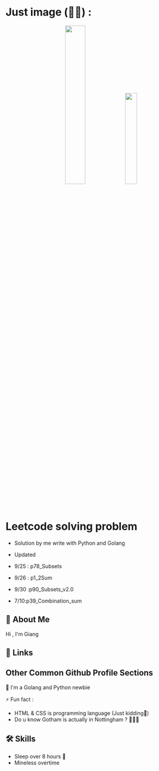 
# Just image (🗿🦾) :
<p align="center" width="100%" >
    <img width="33%" src="https://syslog.me/wp-content/uploads/2018/05/goroutines.png?w=676&h=483" > 
    <img width="25%" src="https://encrypted-tbn0.gstatic.com/images?q=tbn:ANd9GcSVafbJQdSnwELjRP350IBu3pSjc324aDafYA&s"> 
</p>


# Leetcode solving problem
- Solution by me write with Python and Golang 

- Updated
- 9/25 : p78_Subsets
- 9/26 : p1_2Sum
- 9/30 :p90_Subsets_v2.0
- 7/10:p39_Combination_sum
## 🚀 About Me
Hi , I'm Giang
## 🔗 Links
## Other Common Github Profile Sections
🧠 I'm a Golang and Python newbie

⚡️ Fun fact :
- HTML & CSS is  programming language (Just kidding🐧)
- Do u know Gotham is actually in Nottingham ? 🦇🦇🦇
             
## 🛠 Skills
- Sleep over 8 hours 🤡
- Mineless overtime

